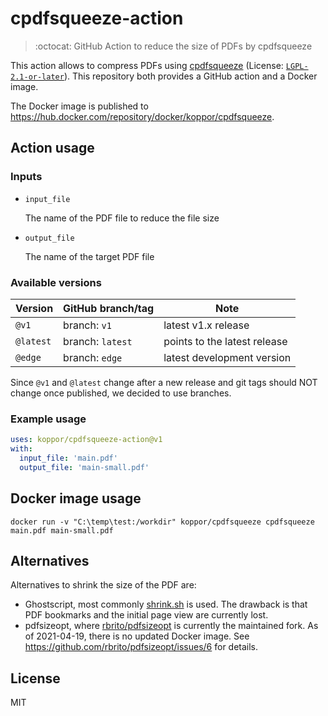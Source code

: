 # cpdfsqueeze-action

> :octocat: GitHub Action to reduce the size of PDFs by cpdfsqueeze

This action allows to compress PDFs using [cpdfsqueeze](https://github.com/johnwhitington/cpdfsqueeze)
(License: [`LGPL-2.1-or-later`](https://tldrlegal.com/license/gnu-lesser-general-public-license-v2.1-(lgpl-2.1))).
This repository both provides a GitHub action and a Docker image.

The Docker image is published to <https://hub.docker.com/repository/docker/koppor/cpdfsqueeze>.

## Action usage

### Inputs

* `input_file`

    The name of the PDF file to reduce the file size

* `output_file`

    The name of the target PDF file

### Available versions

| Version | GitHub branch/tag | Note |
| -- | -- | -- |
| `@v1` | branch: `v1` | latest v1.x release |
| `@latest` | branch: `latest` | points to the latest release |
| `@edge` | branch: `edge`| latest development version |

Since `@v1` and `@latest` change after a new release and git tags should NOT change once published, we decided to use branches.

### Example usage

```yaml
uses: koppor/cpdfsqueeze-action@v1
with:
  input_file: 'main.pdf'
  output_file: 'main-small.pdf'
```

## Docker image usage

```terminal
docker run -v "C:\temp\test:/workdir" koppor/cpdfsqueeze cpdfsqueeze main.pdf main-small.pdf
```

## Alternatives

Alternatives to shrink the size of the PDF are:

- Ghostscript, most commonly [shrink.sh](http://www.alfredklomp.com/programming/shrinkpdf/) is used.
  The drawback is that PDF bookmarks and the initial page view are currently lost.
- pdfsizeopt, where [rbrito/pdfsizeopt](https://github.com/rbrito/pdfsizeopt) is currently the maintained fork.
  As of 2021-04-19, there is no updated Docker image.
  See <https://github.com/rbrito/pdfsizeopt/issues/6> for details.

## License

MIT
